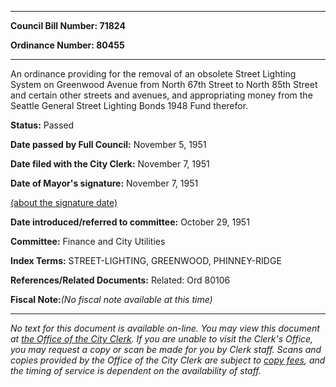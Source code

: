 

********

**Council Bill Number: 71824**
   
**Ordinance Number: 80455**
********

 An ordinance providing for the removal of an obsolete Street Lighting System on Greenwood Avenue from North 67th Street to North 85th Street and certain other streets and avenues, and appropriating money from the Seattle General Street Lighting Bonds 1948 Fund therefor.

**Status:** Passed
   
**Date passed by Full Council:** November 5, 1951
   
**Date filed with the City Clerk:** November 7, 1951
   
**Date of Mayor's signature:** November 7, 1951
   
[(about the signature date)](/~public/approvaldate.htm)
   
   
   
**Date introduced/referred to committee:** October 29, 1951
   
**Committee:** Finance and City Utilities
   
   
**Index Terms:** STREET-LIGHTING, GREENWOOD, PHINNEY-RIDGE

**References/Related Documents:** Related: Ord 80106

**Fiscal Note:**_(No fiscal note available at this time)_
********

_No text for this document is available on-line. You may view this document at [the Office of the City Clerk](http://www.seattle.gov/leg/clerk/contactUs.htm). If you are unable to visit the Clerk's Office, you may request a copy or scan be made for you by Clerk staff. Scans and copies provided by the Office of the City Clerk are subject to [copy fees](http://clerk.seattle.gov/~public/clerkfees.htm), and the timing of service is dependent on the availability of staff._

